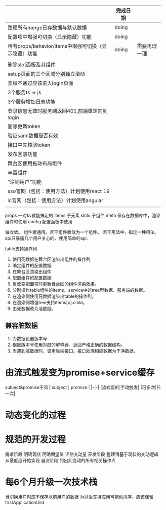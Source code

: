 ||完成日期||
|-|-|-|
|整理所有merge已存数据与默认数据|doing||
|配置项中增强可切换（显示隐藏）功能|doing||
|所有props/behavior/items中增强可切换（显示隐藏）功能|doing|需要再理一理|
||||
|删除slot面板及其组件|||
|setup页面的三个区域分别独立滚动|||
|鉴权不通过应该进入login页面|||
|3个服务ts => js|||
|3个服务增加日志功能|||
|登录信息无效时服务端返回401,前端重定向到login|||
|删除更新token|||
|验证saml数据是否有效|||
|接口中先核验token|||
|发布回滚功能|||
|舞台区使用拖动布局组件|||
|丰富组件|||
|“注销用户”功能|||
|sso官网（包括：使用方法）计划使用react 19|||
|lc官网（包括：使用方法）计划使用angular|||
||||

props 一对kv就能搞定的
items 子元素
slots 子组件
meta  保存在数据库中，渲染组件时使用
config 配置面板中使用


做收敛。
组件做通用。若干组件收敛为一个组件。
若干用法中，指定一种用法。
api只暴露几个用户关心的、使用简单的api.


table支持操作列
1. 使用死数据在舞台区渲染出组件的操作列
2. 确定组件的配置数据
3. 在舞台区渲染出组件
4. 配置组件的配置数据
5. 当改变配置项时更新舞台区的组件渲染效果。
6. 分别操作table组件的items、service中的tree型数据、服务端的数据。
7. 在渲染侧使用死数据渲染出table的操作列。
8. 在渲染侧增强tree支持items[x].child<ulid>。
9. 由死数据改为活数据。

## 兼容脏数据
1. 为数据设置版本号
2. 根据版本号使用对应的解释器，返回严格正确的数据结构。
3. 当遇到脏数据时，调用后端接口，接口处理相应数据为干净数据。

# 由流式触发变为promise+service缓存
subject&promise不同
| subject | promise |
|-|-|
|流式监听|手动触发|
|可多次|只一次|

# 动态变化的过程
# 规范的开发过程
需求阶段
    明确现状
    明确期望值
    评估变动量
开发阶段
    整理清基于现状的变动逻辑
    从最低层开始实现
自测阶段
    列出此变动的所有相关操作点

# 每6个月升级一次技术栈



当切换用户时应不保存以前用户的数据
为以后支持应用可拖动排序，应该保留firstApplicationUlid



